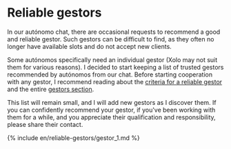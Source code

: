 # Reliable gestors

In our autónomo chat, there are occasional requests to recommend a good and reliable gestor. Such gestors can be
difficult to find, as they often no longer have available slots and do not accept new clients.

Some autónomos specifically need an individual gestor (Xolo may not suit them for various reasons). I decided to start
keeping a list of trusted gestors recommended by autónomos from our chat. Before starting cooperation with any gestor, I
recommend reading about the [criteria for a reliable gestor](#criteria-for-a-reliable-gestor) and the
entire [gestors section](#gestor-1).

This list will remain small, and I will add new gestors as I discover them. If you can confidently recommend your
gestor, if you've been working with them for a while, and you appreciate their qualification and responsibility, please
share their contact.

{% include en/reliable-gestors/gestor_1.md %}
